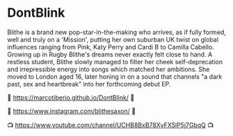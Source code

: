 # DontBlink

Blithe is a brand new pop-star-in-the-making who arrives, as if fully formed, well and truly on a 'Mission', putting her own suburban UK twist on global influences ranging from Pink, Katy Perry and Cardi B to Camilla Cabello. Growing up in Rugby Blithe's dreams never exactly felt close to hand. A restless student, Blithe slowly managed to filter her cheek self-deprecation and irrepressible energy into songs which matched her ambitions. She moved to London aged 16, later honing in on a sound that channels "a dark past, sex and heartbreak" into her forthcoming debut EP.

🔮 https://marcotiberio.github.io/DontBlink/ 🔮

📸 https://www.instagram.com/blithesaxon/ 📸

📺 https://www.youtube.com/channel/UCHB8BxB78XyFX5lP5j7GbqQ 📺

